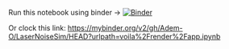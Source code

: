 
Run this notebook using binder -> [![Binder](https://mybinder.org/badge_logo.svg)](https://mybinder.org/v2/gh/Adem-O/LaserNoiseSim/HEAD?urlpath=voila%2Frender%2Fapp.ipynb)

Or clock this link: https://mybinder.org/v2/gh/Adem-O/LaserNoiseSim/HEAD?urlpath=voila%2Frender%2Fapp.ipynb
